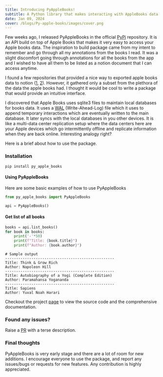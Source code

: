 ```yaml
---
title: Introducing PyAppleBooks!
subtitle: A Python library that makes interacting with AppleBooks data easy.
date: Jan 09, 2024
cover: /blogs/Py-apple-books/images/cover.png
---
```


Few weeks ago, I released PyAppleBooks in the official [PyPi](https://pypi.org/project/py-apple-books/) repository. It is an API build on top of Apple Books that makes it very easy to access your Apple books data. The inspiration to build package came from my intent to remember and go through all my annotations from the books I read. It was a slight discomfort going through annotations for all the books from the app and I wished to have all them to be listed as a notion document that I can access anytime.

I found a few repositories that provided a nice way to exported apple books data to notion ([1](https://github.com/subhamX/notion-easy-export), [2](https://github.com/matttrent/ibooks-highlights)). However, it gathered only a subset from the plethora of the data the apple books had. I thought it would be cool to write a package that would provide an intuitive interface.

I discovered that Apple Books uses sqlite3 files to maintain local databases for books data. It uses a [WAL](https://en.wikipedia.org/wiki/Write-ahead_logging) (Write-Ahead-Log) file which it uses to append temporary interactions which are eventually written to the main database. It later syncs with the local databases in you other devices. It is like a multi-data center replication setup where the data centers here are your Apple devices which go intermittently offline and replicate information when they are back online. Interesting analogy right?

Here is a brief about how to use the package.

### Installation

`pip install py_apple_books`

#### Using PyAppleBooks

Here are some basic examples of how to use PyAppleBooks

```python
from py_apple_books import PyAppleBooks

api = PyAppleBooks()
```

#### Get list of all books

```python
books = api.list_books()
for book in books:
    print('-'*50)
    print(f"Title: {book.title}")
    print(f"Author: {book.author}")
```

```
# Sample output
--------------------------------------------------
Title: Think & Grow Rich
Author: Napoleon Hill
--------------------------------------------------
Title: Autobiography of a Yogi (Complete Edition)
Author: Paramahansa Yogananda
--------------------------------------------------
Title: Sapiens
Author: Yuval Noah Harari
```

Checkout the project [page](https://github.com/vgnshiyer/py-apple-books) to view the source code and the comprehensive documentation.

### Found any issues?

Raise a [PR](https://github.com/vgnshiyer/py-apple-books/issues) with a terse description.

### Final thoughts

PyAppleBooks is very early stage and there are a lot of room for new additions. I encourage everyone to use the package, and report any issues/bugs or requests for new features. Any contribution is highly appreciated.